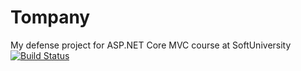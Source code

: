 # Tompany
My defense project for ASP.NET Core MVC course at SoftUniversity
[![Build Status](https://dev.azure.com/momchilvarbanov/Tompany/_apis/build/status/Tompany?branchName=main)](https://dev.azure.com/momchilvarbanov/Tompany/_build/latest?definitionId=2&branchName=main)
